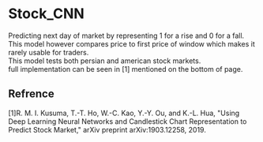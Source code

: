 # Stock_CNN
Predicting next day of market by representing 1 for a rise and 0 for a fall.\
This model however compares price to first price of window which makes it rarely usable for traders.\
This model tests both persian and american stock markets.\
full implementation can be seen in [1] mentioned on the bottom of page.

## Refrence
[1]R. M. I. Kusuma, T.-T. Ho, W.-C. Kao, Y.-Y. Ou, and K.-L. Hua,
"Using Deep Learning Neural Networks and Candlestick Chart
Representation to Predict Stock Market," arXiv preprint
arXiv:1903.12258, 2019.
